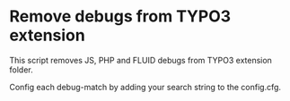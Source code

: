 # Remove debugs from TYPO3 extension

This script removes JS, PHP and FLUID debugs from TYPO3 extension folder.

Config each debug-match by adding your search string to the config.cfg.
